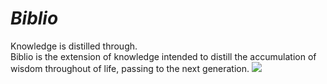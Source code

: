 # *Biblio*
Knowledge is distilled through. \
Biblio is the extension of knowledge intended to distill the accumulation of wisdom throughout of life, passing to the next generation.
![](https://github.com/kwdaisuke/biblio/blob/main/Images/biblio.jpg)

